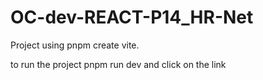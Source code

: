 # OC-dev-REACT-P14_HR-Net
 Project using pnpm create vite.
 
 to run the project pnpm run dev and click on the link
